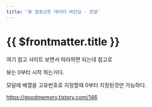 ```yaml
---
title: '뷰 컴포넌트 데이터 바인딩 - 모달'
---
```


# {{ $frontmatter.title }}



여기 참고 사이트 보면서 따라하면 되는데 참고로 

뷰는 0부터 시작 하는거다.

모달에 배열을 고유번호로 지정할때 0부터 지정된것만 가능하다.



https://goodmemory.tistory.com/146